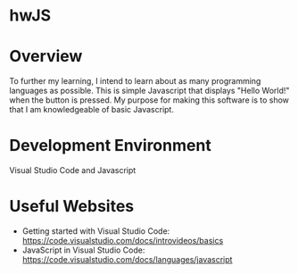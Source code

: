 # hwJS
# Overview

To further my learning, I intend to learn about as many programming languages as possible.
This is simple Javascript that displays "Hello World!" when the button is pressed.
My purpose for making this software is to show that I am knowledgeable of basic Javascript.

# Development Environment

Visual Studio Code and Javascript

# Useful Websites

* Getting started with Visual Studio Code: https://code.visualstudio.com/docs/introvideos/basics
* JavaScript in Visual Studio Code: https://code.visualstudio.com/docs/languages/javascript
